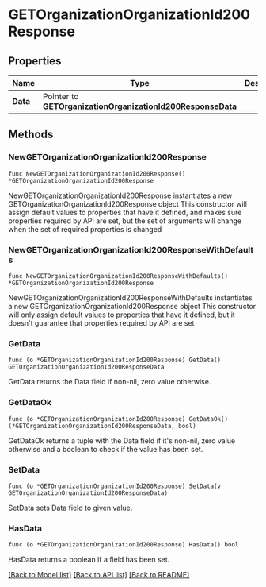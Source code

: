 # GETOrganizationOrganizationId200Response

## Properties

Name | Type | Description | Notes
------------ | ------------- | ------------- | -------------
**Data** | Pointer to [**GETOrganizationOrganizationId200ResponseData**](GETOrganizationOrganizationId200ResponseData.md) |  | [optional] 

## Methods

### NewGETOrganizationOrganizationId200Response

`func NewGETOrganizationOrganizationId200Response() *GETOrganizationOrganizationId200Response`

NewGETOrganizationOrganizationId200Response instantiates a new GETOrganizationOrganizationId200Response object
This constructor will assign default values to properties that have it defined,
and makes sure properties required by API are set, but the set of arguments
will change when the set of required properties is changed

### NewGETOrganizationOrganizationId200ResponseWithDefaults

`func NewGETOrganizationOrganizationId200ResponseWithDefaults() *GETOrganizationOrganizationId200Response`

NewGETOrganizationOrganizationId200ResponseWithDefaults instantiates a new GETOrganizationOrganizationId200Response object
This constructor will only assign default values to properties that have it defined,
but it doesn't guarantee that properties required by API are set

### GetData

`func (o *GETOrganizationOrganizationId200Response) GetData() GETOrganizationOrganizationId200ResponseData`

GetData returns the Data field if non-nil, zero value otherwise.

### GetDataOk

`func (o *GETOrganizationOrganizationId200Response) GetDataOk() (*GETOrganizationOrganizationId200ResponseData, bool)`

GetDataOk returns a tuple with the Data field if it's non-nil, zero value otherwise
and a boolean to check if the value has been set.

### SetData

`func (o *GETOrganizationOrganizationId200Response) SetData(v GETOrganizationOrganizationId200ResponseData)`

SetData sets Data field to given value.

### HasData

`func (o *GETOrganizationOrganizationId200Response) HasData() bool`

HasData returns a boolean if a field has been set.


[[Back to Model list]](../README.md#documentation-for-models) [[Back to API list]](../README.md#documentation-for-api-endpoints) [[Back to README]](../README.md)


